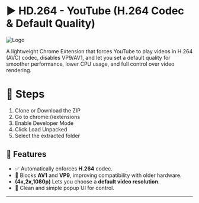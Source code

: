 # ▶ HD.264 - YouTube (H.264 Codec & Default Quality)

![Logo](https://raw.githubusercontent.com/tz-shuhag/tz-shuhag.github.io/refs/heads/main/assets/img/hd.264.webp)

A lightweight Chrome Extension that forces YouTube to play videos in H.264 (AVC) codec, disables VP9/AV1, and let you set a default quality for smoother performance, lower CPU usage, and full control over video rendering.

# 🎯 Steps
1. Clone or Download the ZIP
2. Go to chrome://extensions
3. Enable Developer Mode
4. Click Load Unpacked
5. Select the extracted folder

## 🔧 Features

- ✅ Automatically enforces **H.264** codec.
- 🚫 Blocks **AV1** and **VP9**, improving compatibility with older hardware.
- **(4к,2к,1080p)** Lets you choose a **default video resolution**.
- 🧩 Clean and simple popup UI for control.

---
